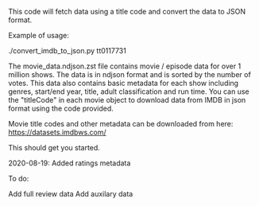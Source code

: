This code will fetch data using a title code and convert the data to JSON format.

Example of usage:

./convert_imdb_to_json.py tt0117731

The movie_data.ndjson.zst file contains movie / episode data for over 1 million shows. The data is in ndjson format and is sorted by the number of votes. This data also contains basic metadata for each show including genres, start/end year, title, adult classification and run time. You can use the "titleCode" in each movie object to download data from IMDB in json format using the code provided.

Movie title codes and other metadata can be downloaded from here: https://datasets.imdbws.com/

This should get you started.

2020-08-19: Added ratings metadata


To do:

Add full review data
Add auxilary data
